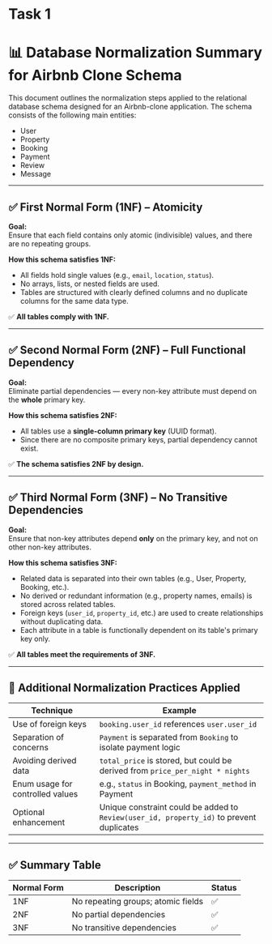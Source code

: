# Task 1

# 📊 Database Normalization Summary for Airbnb Clone Schema

This document outlines the normalization steps applied to the relational database schema designed for an Airbnb-clone application. The schema consists of the following main entities:

- User
- Property
- Booking
- Payment
- Review
- Message

---

## ✅ First Normal Form (1NF) – Atomicity

**Goal:**  
Ensure that each field contains only atomic (indivisible) values, and there are no repeating groups.

**How this schema satisfies 1NF:**
- All fields hold single values (e.g., `email`, `location`, `status`).
- No arrays, lists, or nested fields are used.
- Tables are structured with clearly defined columns and no duplicate columns for the same data type.

✅ **All tables comply with 1NF.**

---

## ✅ Second Normal Form (2NF) – Full Functional Dependency

**Goal:**  
Eliminate partial dependencies — every non-key attribute must depend on the **whole** primary key.

**How this schema satisfies 2NF:**
- All tables use a **single-column primary key** (UUID format).
- Since there are no composite primary keys, partial dependency cannot exist.

✅ **The schema satisfies 2NF by design.**

---

## ✅ Third Normal Form (3NF) – No Transitive Dependencies

**Goal:**  
Ensure that non-key attributes depend **only** on the primary key, and not on other non-key attributes.

**How this schema satisfies 3NF:**
- Related data is separated into their own tables (e.g., User, Property, Booking, etc.).
- No derived or redundant information (e.g., property names, emails) is stored across related tables.
- Foreign keys (`user_id`, `property_id`, etc.) are used to create relationships without duplicating data.
- Each attribute in a table is functionally dependent on its table's primary key only.

✅ **All tables meet the requirements of 3NF.**

---

## 📌 Additional Normalization Practices Applied

| Technique | Example |
|----------|---------|
| Use of foreign keys | `booking.user_id` references `user.user_id` |
| Separation of concerns | `Payment` is separated from `Booking` to isolate payment logic |
| Avoiding derived data | `total_price` is stored, but could be derived from `price_per_night * nights` |
| Enum usage for controlled values | e.g., `status` in Booking, `payment_method` in Payment |
| Optional enhancement | Unique constraint could be added to `Review(user_id, property_id)` to prevent duplicates |

---

## ✅ Summary Table

| Normal Form | Description                             | Status |
|-------------|------------------------------------------|--------|
| 1NF         | No repeating groups; atomic fields       | ✅     |
| 2NF         | No partial dependencies                  | ✅     |
| 3NF         | No transitive dependencies               | ✅     |
